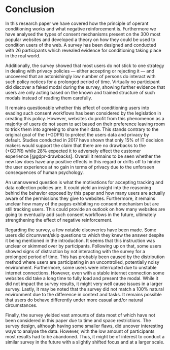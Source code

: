 # Conclusion

In this research paper we have covered how the principle of operant conditioning works and what negative reinforcement is. Furthermore we have analysed the types of consent mechanisms present on the 300 most popular websites and developed a theory on how they could be used to condition users of the web. A survey has been designed and conducted with 26 participants which revealed evidence for conditioning taking place in the real world.

Additionally, the survey showed that most users do not stick to one strategy in dealing with privacy policies — either accepting or rejecting it — and uncovered that an astonishingly low number of persons do interact with such policy notices for a prolonged period of time. Virtually no participant did discover a faked modal during the survey, showing further evidence that users are only acting based on the known and trained structure of such modals instead of reading them carefully.

It remains questionable whether this effect of conditioning users into evading such consent workflows has been considered by the legislation in creating this policy. However, websites do profit from this phenomenon as a majority of users do not seem to act based on their preference leaving room to trick them into agreeing to share their data. This stands contrary to the original goal of the (+GDPR) to protect the users data and privacy by default. Studies conducted in 2017 have shown that only 15% of IT decision makers would support the claim that there are no drawbacks to the (+GDPR) while 28% expected it to adversely effect the customer experience [@gdpr-drawbacks]. Overall it remains to be seen whether the new law does have any positive effects in this regard or drifts off to hinder the user experience at no gain in terms of privacy due to the unforseen consequences of human psychology.

An unanswered question is what the motivations for accepting tracking and data collection policies are. It could yield an insight into the reasoning behind the behavior exposed by this paper and how many users are actually aware of the permissions they give to websites. Furthermore, it remains unclear how many of the pages exhibiting no consent mechanism but are still tracking users. This could provide an outlook on how many websites are going to eventually add such consent workflows in the future, ultimately strengthening the effect of negative reinforcement.

Regarding the survey, a few notable discoveries have been made. Some users did circumvent/skip questions to which they knew the answer despite it being mentioned in the introduction. It seems that this instruction was unclear or skimmed over by participants. Following up on that, some users showed signs of distraction by not interacting with the survey for a prolonged period of time. This has probably been caused by the distribution method where users are participating in an uncontrolled, potentially noisy environment. Furthermore, some users were interrupted due to unstable internet connections. However, even with a stable internet connection some websites did take a long time to fully load and present the modal. While it did not impact the survey results, it might very well cause issues in a larger survey. Lastly, it may be noted that the survey did not match a 100% natural environment due to the difference in context and tasks. It remains possible that users do behave differently under more casual and/or natural circumstances.

Finally, the survey yielded vast amounts of data most of which have not been considered in this paper due to time and space restrictions. The survey design, although having some smaller flaws, did uncover interesting ways to analyse the data. However, with the low amount of participants most results had to be abandoned. Thus, it might be of interest to conduct a similar survey in the future with a slightly shifted focus and at a larger scale.
